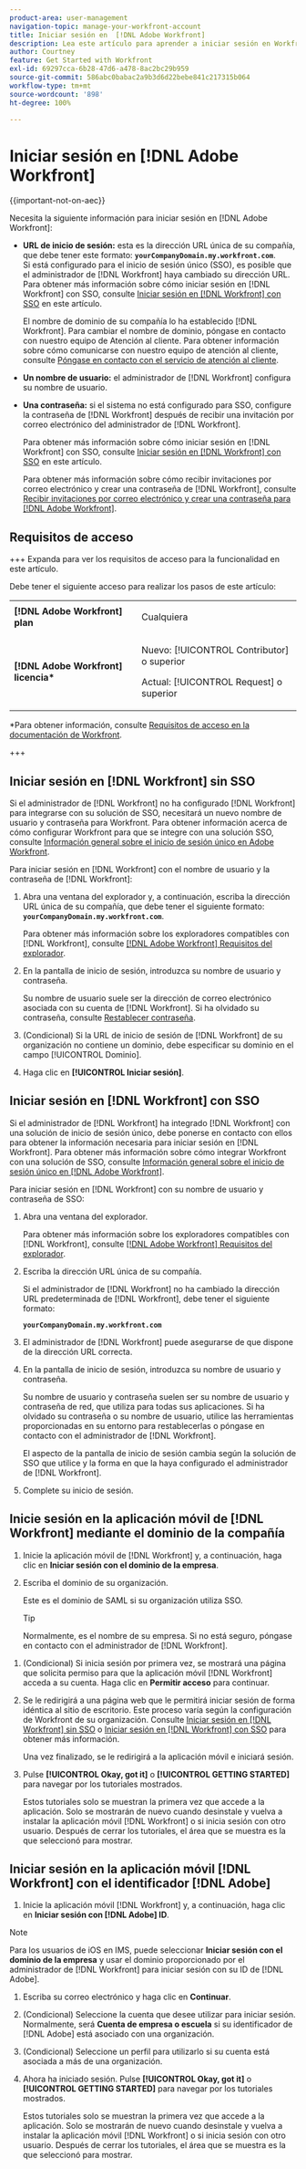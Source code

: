 ```yaml
---
product-area: user-management
navigation-topic: manage-your-workfront-account
title: Iniciar sesión en  [!DNL Adobe Workfront]
description: Lea este artículo para aprender a iniciar sesión en Workfront.
author: Courtney
feature: Get Started with Workfront
exl-id: 69297cca-6b28-47d6-a478-8ac2bc29b959
source-git-commit: 586abc0babac2a9b3d6d22bebe841c217315b064
workflow-type: tm+mt
source-wordcount: '898'
ht-degree: 100%

---
```


# Iniciar sesión en [!DNL Adobe Workfront]

<!--Audited: 2024-->

{{important-not-on-aec}}

Necesita la siguiente información para iniciar sesión en [!DNL Adobe Workfront]:

* **URL de inicio de sesión:** esta es la dirección URL única de su compañía, que debe tener este formato: **`yourCompanyDomain.my.workfront.com`**.\
   Si está configurado para el inicio de sesión único (SSO), es posible que el administrador de [!DNL Workfront] haya cambiado su dirección URL. Para obtener más información sobre cómo iniciar sesión en [!DNL Workfront] con SSO, consulte [Iniciar sesión en  [!DNL Workfront] con SSO](#log-in-to-workfront-with-sso) en este artículo.

  El nombre de dominio de su compañía lo ha establecido [!DNL Workfront]. Para cambiar el nombre de dominio, póngase en contacto con nuestro equipo de Atención al cliente. Para obtener información sobre cómo comunicarse con nuestro equipo de atención al cliente, consulte [Póngase en contacto con el servicio de atención al cliente](../../../workfront-basics/tips-tricks-and-troubleshooting/contact-customer-support.md).

* **Un nombre de usuario:** el administrador de [!DNL Workfront] configura su nombre de usuario.
* **Una contraseña:** si el sistema no está configurado para SSO, configure la contraseña de [!DNL Workfront] después de recibir una invitación por correo electrónico del administrador de [!DNL Workfront].

  Para obtener más información sobre cómo iniciar sesión en [!DNL Workfront] con SSO, consulte [Iniciar sesión en  [!DNL Workfront] con SSO](#log-in-to-workfront-with-sso) en este artículo.

  Para obtener más información sobre cómo recibir invitaciones por correo electrónico y crear una contraseña de [!DNL Workfront], consulte [Recibir invitaciones por correo electrónico y crear una contraseña para  [!DNL Adobe Workfront]](../../../workfront-basics/manage-your-account-and-profile/managing-your-workfront-account/receive-email-invitations.md).

## Requisitos de acceso

+++ Expanda para ver los requisitos de acceso para la funcionalidad en este artículo.

Debe tener el siguiente acceso para realizar los pasos de este artículo:

<table style="table-layout:auto"> 
 <col> 
 </col> 
 <col> 
 </col> 
 <tbody> 
  <tr> 
   <td role="rowheader"><strong>[!DNL Adobe Workfront] plan</strong></td> 
   <td> <p>Cualquiera</p> </td> 
  </tr> 
  <tr> 
   <td role="rowheader"><strong>[!DNL Adobe Workfront] licencia*</strong></td> 
   <td> 
   <p>Nuevo: [!UICONTROL Contributor] o superior</p>
   <p>Actual: [!UICONTROL Request] o superior</p> </td> 
  </tr> 
 </tbody> 
</table>

*Para obtener información, consulte [Requisitos de acceso en la documentación de Workfront](/help/quicksilver/administration-and-setup/add-users/access-levels-and-object-permissions/access-level-requirements-in-documentation.md).

+++

## Iniciar sesión en [!DNL Workfront] sin SSO

Si el administrador de [!DNL Workfront] no ha configurado [!DNL Workfront] para integrarse con su solución de SSO, necesitará un nuevo nombre de usuario y contraseña para Workfront. Para obtener información acerca de cómo configurar Workfront para que se integre con una solución SSO, consulte [Información general sobre el inicio de sesión único en Adobe Workfront](../../../administration-and-setup/add-users/single-sign-on/sso-in-workfront.md).

Para iniciar sesión en [!DNL Workfront] con el nombre de usuario y la contraseña de [!DNL Workfront]:

1. Abra una ventana del explorador y, a continuación, escriba la dirección URL única de su compañía, que debe tener el siguiente formato: **`yourCompanyDomain.my.workfront.com`**.

   Para obtener más información sobre los exploradores compatibles con [!DNL Workfront], consulte [[!DNL Adobe Workfront] Requisitos del explorador](../../../workfront-basics/workfront-browser-requirements.md).

1. En la pantalla de inicio de sesión, introduzca su nombre de usuario y contraseña.

   Su nombre de usuario suele ser la dirección de correo electrónico asociada con su cuenta de [!DNL Workfront]. Si ha olvidado su contraseña, consulte [Restablecer contraseña](../../../workfront-basics/manage-your-account-and-profile/managing-your-workfront-account/reset-your-password.md).

1. (Condicional) Si la URL de inicio de sesión de [!DNL Workfront] de su organización no contiene un dominio, debe especificar su dominio en el campo [!UICONTROL Dominio].
1. Haga clic en **[!UICONTROL Iniciar sesión]**.

## Iniciar sesión en [!DNL Workfront] con SSO

Si el administrador de [!DNL Workfront] ha integrado [!DNL Workfront] con una solución de inicio de sesión único, debe ponerse en contacto con ellos para obtener la información necesaria para iniciar sesión en [!DNL Workfront]. Para obtener más información sobre cómo integrar Workfront con una solución de SSO, consulte [Información general sobre el inicio de sesión único en  [!DNL Adobe Workfront]](../../../administration-and-setup/add-users/single-sign-on/sso-in-workfront.md).

Para iniciar sesión en [!DNL Workfront] con su nombre de usuario y contraseña de SSO:

1. Abra una ventana del explorador.

   Para obtener más información sobre los exploradores compatibles con [!DNL Workfront], consulte [[!DNL Adobe Workfront] Requisitos del explorador](../../../workfront-basics/workfront-browser-requirements.md).

1. Escriba la dirección URL única de su compañía.

   Si el administrador de [!DNL Workfront] no ha cambiado la dirección URL predeterminada de [!DNL Workfront], debe tener el siguiente formato:

   **`yourCompanyDomain.my.workfront.com`**

1. El administrador de [!DNL Workfront] puede asegurarse de que dispone de la dirección URL correcta.
1. En la pantalla de inicio de sesión, introduzca su nombre de usuario y contraseña.

   Su nombre de usuario y contraseña suelen ser su nombre de usuario y contraseña de red, que utiliza para todas sus aplicaciones. Si ha olvidado su contraseña o su nombre de usuario, utilice las herramientas proporcionadas en su entorno para restablecerlas o póngase en contacto con el administrador de [!DNL Workfront].

   El aspecto de la pantalla de inicio de sesión cambia según la solución de SSO que utilice y la forma en que la haya configurado el administrador de [!DNL Workfront].

1. Complete su inicio de sesión.

## Inicie sesión en la aplicación móvil de [!DNL Workfront] mediante el dominio de la compañía

1. Inicie la aplicación móvil de [!DNL Workfront] y, a continuación, haga clic en **Iniciar sesión con el dominio de la empresa**.

1. Escriba el dominio de su organización.

   Este es el dominio de SAML si su organización utiliza SSO.

   >[!TIP]
   >
   >Normalmente, es el nombre de su empresa. Si no está seguro, póngase en contacto con el administrador de [!DNL Workfront].

<!--1. Specify the [!DNL Workfront] URL for your company or the link to your SAML authentication portal.

   The [!DNL Workfront] URL should display in the following format:
   **`yourDomain.my.workfront.com`**

   For example:

   **`swains.my.workfront.com`**

1. If you are logging in with you SAML credentials, follow the login steps from your SAML authentication portal.

   Your [!DNL Workfront] administrator must enable SAML 2.0 authentication with the [!DNL Workfront] web application in order to log in with your SAML credentials. For information about how to enable SAML 2.0, see the section [Configure [!DNL Adobe Workfront] with SAML 2.0](../../../administration-and-setup/add-users/single-sign-on/configure-workfront-saml-2.md#saml-with-workfront-web-app) in the article [Configure [!DNL Adobe Workfront] with SAML 2.0](../../../administration-and-setup/add-users/single-sign-on/configure-workfront-saml-2.md). If you cannot log in as described in this section, contact your Workfront administrator.

1. Tap **[!UICONTROL Continue in browser]**.
1. Specify the **[!UICONTROL Username]** of your [!DNL Workfront] account or SAML user.
1. Specify the **[!UICONTROL Password]** for your [!DNL Workfront] account or SAML user.-->

1. (Condicional) Si inicia sesión por primera vez, se mostrará una página que solicita permiso para que la aplicación móvil [!DNL Workfront] acceda a su cuenta. Haga clic en **Permitir acceso** para continuar.

1. Se le redirigirá a una página web que le permitirá iniciar sesión de forma idéntica al sitio de escritorio. Este proceso varía según la configuración de Workfront de su organización. Consulte [Iniciar sesión en [!DNL Workfront] sin SSO](#log-in-to-workfront-without-sso) o [Iniciar sesión en [!DNL Workfront] con SSO](#log-in-to-workfront-with-sso) para obtener más información.

   Una vez finalizado, se le redirigirá a la aplicación móvil e iniciará sesión.

1. Pulse **[!UICONTROL Okay, got it]** o **[!UICONTROL GETTING STARTED]** para navegar por los tutoriales mostrados.

   Estos tutoriales solo se muestran la primera vez que accede a la aplicación. Solo se mostrarán de nuevo cuando desinstale y vuelva a instalar la aplicación móvil [!DNL Workfront] o si inicia sesión con otro usuario. Después de cerrar los tutoriales, el área que se muestra es la que seleccionó para mostrar.

## Iniciar sesión en la aplicación móvil [!DNL Workfront] con el identificador [!DNL Adobe]

1. Inicie la aplicación móvil [!DNL Workfront] y, a continuación, haga clic en **Iniciar sesión con [!DNL Adobe] ID**.

>[!NOTE]
>
>Para los usuarios de iOS en IMS, puede seleccionar **Iniciar sesión con el dominio de la empresa** y usar el dominio proporcionado por el administrador de [!DNL Workfront] para iniciar sesión con su ID de [!DNL Adobe].

1. Escriba su correo electrónico y haga clic en **Continuar**.

1. (Condicional) Seleccione la cuenta que desee utilizar para iniciar sesión. Normalmente, será **Cuenta de empresa o escuela** si su identificador de [!DNL Adobe] está asociado con una organización.

1. (Condicional) Seleccione un perfil para utilizarlo si su cuenta está asociada a más de una organización.

1. Ahora ha iniciado sesión. Pulse **[!UICONTROL Okay, got it]** o **[!UICONTROL GETTING STARTED]** para navegar por los tutoriales mostrados.

   Estos tutoriales solo se muestran la primera vez que accede a la aplicación. Solo se mostrarán de nuevo cuando desinstale y vuelva a instalar la aplicación móvil [!DNL Workfront] o si inicia sesión con otro usuario. Después de cerrar los tutoriales, el área que se muestra es la que seleccionó para mostrar.